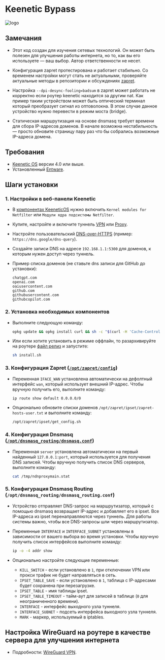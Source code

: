 # Keenetic Bypass

![logo](https://github.com/user-attachments/assets/66087228-edfa-4957-82db-5bd7233f8ab9)

## Замечания

- Этот код создан для изучения сетевых технологий. Он может быть полезен для улучшения работы интернета, но то, как вы его используете — ваш выбор.
  Автор ответственности не несет.

- Конфигурация zapret протестирована и работает стабильно. Со временем настройки могут стать не актуальными,
  проверяйте актуальные методы в репозитории и обсуждениях [zapret](https://github.com/bol-van/zapret).

- Настройка `--dpi-desync-fooling=badsum` в zapret может работать не корректно если роутер keenetic находится за другим nat.
  Как пример таким устройством может быть оптический терминал который преобразует сигнал из оптоволокна.
  В этом случае данное устройство нужно перевести в режим моста (bridge).

- Статическая маршрутизация на основе dnsmasq требует времени для сбора IP-адресов доменов.
  В начале возможна нестабильность — просто обновите страницу пару раз что бы собрались возможные IP-адреса домена.

## Требования

- [Keenetic OS](https://help.keenetic.com/hc/ru/articles/115000990005) версии 4.0 или выше.
- Установленный [Entware](https://help.keenetic.com/hc/ru/articles/360021214160).

## Шаги установки

### 1. Настройки в веб-панели Keenetic

- В [компонентах KeeneticOS](https://help.keenetic.com/hc/ru/articles/360000358039) нужно включить `Kernel modules for Netfilter` или `Модули ядра подсистемы Netfilter`.
- Купите, настройте и включите туннель [VPN](https://help.keenetic.com/hc/ru/articles/115005342025)
  или [Proxy](https://help.keenetic.com/hc/ru/articles/7474374790300).
- Настройте пользовательский [DNS-over-HTTPS](https://help.keenetic.com/hc/ru/articles/360007687159) (пример: `https://dns.google/dns-query`).
- Создайте записи DNS на адресе `192.168.1.1:5300` для доменов, к которым нужен доступ через туннель.
- Пример списка доменов (не ставьте dns записи для GitHub до установки):

  ```plaintext
  chatgpt.com
  openai.com
  oaiusercontent.com
  github.com
  githubusercontent.com
  githubcopilot.com
  ```

### 2. Установка необходимых компонентов

- Выполните следующую команду:

  ```sh
  opkg update && opkg install curl && sh -c "$(curl -H 'Cache-Control: no-cache' -f -L https://raw.githubusercontent.com/GuFFy12/keenetic-bypass/refs/heads/main/install.sh)"
  ```

- Или если хотите установить в режиме оффлайн, то разархивируйте на роутере
  [файл релиз](https://github.com/GuFFy12/keenetic-bypass/releases/latest) и запустите:

  ```sh
  sh install.sh
  ```

### 3. Конфигурация Zapret ([`/opt/zapret/config`](https://github.com/bol-van/zapret))

- Переменная `IFACE_WAN` установлена автоматически на дефолтный интерфейс `wan`, который использует внешний IP-адрес.
  Чтобы вручную получить его, выполните команду:

  ```sh
  ip route show default 0.0.0.0/0
  ```

- Опционально обновите списки доменов `/opt/zapret/ipset/zapret-hosts-user.txt` и выполните команду:

  ```sh
  /opt/zapret/ipset/get_config.sh
  ```

### 4. Конфигурация Dnsmasq ([`/opt/dnsmasq_routing/dnsmasq.conf`](https://thekelleys.org.uk/dnsmasq/docs/dnsmasq-man.html))

- Переменная `server` установлена автоматически на первый найденный `127.0.0.1:port`, который используется для получения DNS записей.
  Чтобы вручную получить список DNS серверов, выполните команду:

  ```sh
  cat /tmp/ndnproxymain.stat
  ```

### 5. Конфигурация Dnsmasq Routing (`/opt/dnsmasq_routing/dnsmasq_routing.conf`)

- Устройство отправляет DNS-запрос на маршрутизатор, который с помощью dnsmasq возвращает IP-адрес и добавляет его в ipset.
  Все IP-адреса из ipset перенаправляются через туннель. Для работы системы важно, чтобы все DNS-запросы шли через маршрутизатор.
- Переменные `INTERFACE` и `INTERFACE_SUBNET` установлены в зависимости от вашего выбора во время установки.
  Чтобы вручную получить список интерфейсов выполните команду:

  ```sh
  ip -o -4 addr show
  ```

- Опционально настройте следующие переменные:
  - `KILL_SWITCH` - если установлено в `1`, при отключении VPN или прокси трафик не будет направляться в сеть.
  - `IPSET_TABLE_SAVE` - если установлено в `1`, таблица с IP-адресами будет сохранена при перезагрузке.
  - `IPSET_TABLE` - имя таблицы ipset.
  - `IPSET_TABLE_TIMEOUT` - тайм-аут для записей в таблице (`0` для неограниченного времени).
  - `INTERFACE` - интерфейс выходного узла туннеля.
  - `INTERFACE_SUBNET` - подсеть интерфейса выходного узла туннеля.
  - `MARK` - маркер, используемый в iptables.

## Настройка WireGuard на роутере в качестве сервера для улучшения интернета

- Подробности: [WireGuard VPN](https://help.keenetic.com/hc/ru/articles/360010592379).
